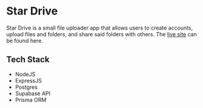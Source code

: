 # Star Drive

Star Drive is a small file uploader app that allows users to create accounts, upload files and folders, and share said folders with others. The [live site](https://stardrive.onrender.com/) can be found here.

## Tech Stack

- NodeJS
- ExpressJS
- Postgres
- Supabase API
- Prisma ORM
